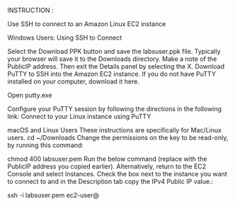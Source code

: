 INSTRUCTION :
 
 Use SSH to connect to an Amazon Linux EC2 instance

 Windows Users: Using SSH to Connect

Select the Download PPK button and save the labsuser.ppk file.
Typically your browser will save it to the Downloads directory.
Make a note of the PublicIP address.
Then exit the Details panel by selecting the X.
Download  PuTTY to SSH into the Amazon EC2 instance. If you do not have PuTTY installed on your computer, download it here.

Open putty.exe

Configure your PuTTY session by following the directions in the following link: Connect to your Linux instance using PuTTY
 

macOS  and Linux  Users
These instructions are specifically for Mac/Linux users.
cd ~/Downloads
Change the permissions on the key to be read-only, by running this command:

chmod 400 labsuser.pem
Run the below command (replace <public-ip> with the PublicIP address you copied earlier).
Alternatively, return to the EC2 Console and select Instances. Check the box next to the instance you want to connect to and in the Description tab copy the IPv4 Public IP value.:

ssh -i labsuser.pem ec2-user@<public-ip>
 


 
